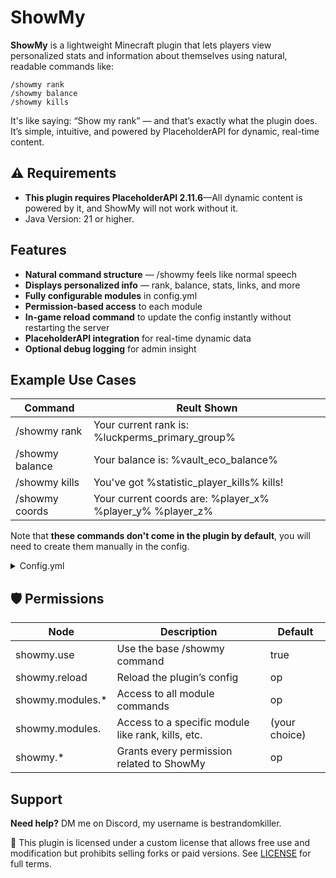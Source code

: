 # ShowMy

**ShowMy** is a lightweight Minecraft plugin that lets players view personalized stats and information about themselves using natural, readable commands like:

```
/showmy rank
/showmy balance
/showmy kills
```
It's like saying: “Show my rank” — and that’s exactly what the plugin does. It’s simple, intuitive, and powered by PlaceholderAPI for dynamic, real-time content.
## ⚠️ Requirements
- **This plugin requires PlaceholderAPI 2.11.6**—All dynamic content is powered by it, and ShowMy will not work without it.
- Java Version: 21 or higher.
## Features
- **Natural command structure** — /showmy <something> feels like normal speech
- **Displays personalized info** — rank, balance, stats, links, and more
- **Fully configurable modules** in config.yml
- **Permission-based access** to each module
- **In-game reload command** to update the config instantly without restarting the server
- **PlaceholderAPI integration** for real-time dynamic data
- **Optional debug logging** for admin insight
## Example Use Cases
|Command|Reult Shown|
|---|---|
|/showmy rank|Your current rank is: %luckperms_primary_group%|
|/showmy balance|Your balance is: %vault_eco_balance%|
|/showmy kills|You've got %statistic_player_kills% kills!|
|/showmy coords|Your current coords are: %player_x% %player_y% %player_z%|

Note that **these commands don't come in the plugin by default**, you will need to create them manually in the config.

<details>
<summary>Config.yml</summary>


```
# Modules are the different pieces of information a player can see by running /showmy module
modules:
  example:
    # The text that is shown to the player when running the /showmy module command. Supports PlaceholderAPI placeholders
    text-to-show: 'This is an example!'
    # The permission required to execute the command
    permission: showmy.modules.example

settings:
  # Whether the plugin is disabled or not
  disabled: false

  # Whether debugging information should be logged to the console.
  debug: false

  # The message shown when a player executes a command without the required permission. Supports PlaceholderAPI placeholders
  noPermissionMessage: 'You do not have permission to execute that command!'
```


</details>

## 🛡️ Permissions
|Node|Description|Default|
|---|---|---|
|showmy.use|Use the base /showmy command|true|
|showmy.reload|Reload the plugin’s config|op|
|showmy.modules.*|Access to all module commands|op|
|showmy.modules.<module>|Access to a specific module like rank, kills, etc.|(your choice)|
|showmy.*|Grants every permission related to ShowMy|op|

## Support
**Need help?** DM me on Discord, my username is bestrandomkiller.

📜 This plugin is licensed under a custom license that allows free use and modification but prohibits selling forks or paid versions. See [LICENSE](LICENSE) for full terms.

